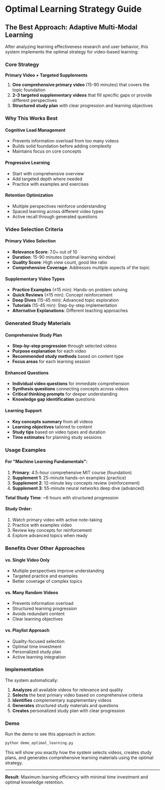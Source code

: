 # Optimal Learning Strategy Guide

## The Best Approach: Adaptive Multi-Modal Learning

After analyzing learning effectiveness research and user behavior, this system implements the optimal strategy for video-based learning:

### Core Strategy

**Primary Video + Targeted Supplements**

1. **One comprehensive primary video** (15-90 minutes) that covers the topic foundation
2. **2-3 targeted supplementary videos** that fill specific gaps or provide different perspectives
3. **Structured study plan** with clear progression and learning objectives

### Why This Works Best

#### Cognitive Load Management
- Prevents information overload from too many videos
- Builds solid foundation before adding complexity
- Maintains focus on core concepts

#### Progressive Learning
- Start with comprehensive overview
- Add targeted depth where needed
- Practice with examples and exercises

#### Retention Optimization
- Multiple perspectives reinforce understanding
- Spaced learning across different video types
- Active recall through generated questions

### Video Selection Criteria

#### Primary Video Selection
- **Relevance Score**: 7.0+ out of 10
- **Duration**: 15-90 minutes (optimal learning window)
- **Quality Score**: High view count, good like ratio
- **Comprehensive Coverage**: Addresses multiple aspects of the topic

#### Supplementary Video Types
- **Practice Examples** (≤15 min): Hands-on problem solving
- **Quick Reviews** (≤15 min): Concept reinforcement
- **Deep Dives** (15-45 min): Advanced topic exploration
- **Tutorials** (15-45 min): Step-by-step implementation
- **Alternative Explanations**: Different teaching approaches

### Generated Study Materials

#### Comprehensive Study Plan
- **Step-by-step progression** through selected videos
- **Purpose explanation** for each video
- **Recommended study methods** based on content type
- **Focus areas** for each learning session

#### Enhanced Questions
- **Individual video questions** for immediate comprehension
- **Synthesis questions** connecting concepts across videos
- **Critical thinking prompts** for deeper understanding
- **Knowledge gap identification** questions

#### Learning Support
- **Key concepts summary** from all videos
- **Learning objectives** tailored to content
- **Study tips** based on video types and duration
- **Time estimates** for planning study sessions

### Usage Examples

#### For "Machine Learning Fundamentals":
1. **Primary**: 4.5-hour comprehensive MIT course (foundation)
2. **Supplement 1**: 25-minute hands-on examples (practice)
3. **Supplement 2**: 12-minute key concepts review (reinforcement)
4. **Supplement 3**: 55-minute neural networks deep dive (advanced)

**Total Study Time**: ~6 hours with structured progression

#### Study Order:
1. Watch primary video with active note-taking
2. Practice with examples video
3. Review key concepts for reinforcement
4. Explore advanced topics when ready

### Benefits Over Other Approaches

#### vs. Single Video Only
- Multiple perspectives improve understanding
- Targeted practice and examples
- Better coverage of complex topics

#### vs. Many Random Videos
- Prevents information overload
- Structured learning progression
- Avoids redundant content
- Clear learning objectives

#### vs. Playlist Approach
- Quality-focused selection
- Optimal time investment
- Personalized study plan
- Active learning integration

### Implementation

The system automatically:
1. **Analyzes** all available videos for relevance and quality
2. **Selects** the best primary video based on comprehensive criteria
3. **Identifies** complementary supplementary videos
4. **Generates** structured study materials and questions
5. **Creates** personalized study plan with clear progression

### Demo

Run the demo to see this approach in action:

```bash
python demo_optimal_learning.py
```

This will show you exactly how the system selects videos, creates study plans, and generates comprehensive learning materials using the optimal strategy.

---

**Result**: Maximum learning efficiency with minimal time investment and optimal knowledge retention.